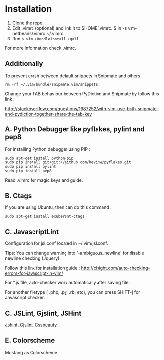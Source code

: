 # Installation
1. Clone the repo.
2. Edit .vimrc (optional) and link it to $HOME/.vimrc.
    $ ln -s vim-netbeans/.vimrc ~/.vimrc
3. Run `$ vim +BundleInstall +qall`.

For more information check .vimrc.

## Additionally
To prevent crash between default snippets in Snipmate and others

    rm -rf ~/.vim/bundle/snipmate.vim/snippets

Change your TAB behaviour between PyDiction and Snipmate by follow this link :

http://stackoverflow.com/questions/1687252/with-vim-use-both-snipmate-and-pydiction-together-share-the-tab-key


## A. Python Debugger like pyflakes, pylint and pep8

For installing Python debugger using PIP :

    sudo apt-get install python-pip
    sudo pip install git+git://github.com/kevinw/pyflakes.git
    sudo pip install pylint
    sudo pip install pep8

Read .vimrc for magic keys and guide.


## B. Ctags

If you are using Ubuntu, then can do this command :

`sudo apt-get install exuberant-ctags`


## C. JavascriptLint

Configuration for jsl.conf located in ~/.vim/jsl.conf. 

Tips: You can change warning into '-ambiguous_newline' for disable newline checking (Jquery).

Follow this link for installation guide : http://cisight.com/auto-checking-errors-for-javascript-in-vim/

For *.js file, auto-checker work automatically after saving file. 

For another filetype ( .php, .py, .rb, etc), you can press SHIFT+j for Javascript checker.


## C. JSLint, Gjslint, JSHint 

[Jshint, Gjslint, Cssbeauty](http://www.yodi.me/2011/09/20/top-javascript-checker-tools-that-must-used-by-front-end-developer/)

## E. Colorscheme

Mustang as Colorscheme.
